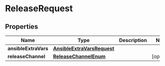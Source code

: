 
# ReleaseRequest

## Properties
Name | Type | Description | Notes
------------ | ------------- | ------------- | -------------
**ansibleExtraVars** | [**AnsibleExtraVarsRequest**](AnsibleExtraVarsRequest.md) |  | 
**releaseChannel** | [**ReleaseChannelEnum**](ReleaseChannelEnum.md) |  |  [optional]



